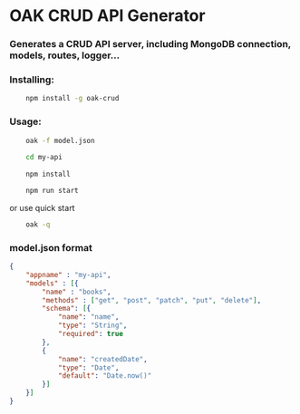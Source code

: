 # OAK CRUD API Generator

### Generates a CRUD API server, including MongoDB connection, models, routes, logger...

### Installing:
```bash
    npm install -g oak-crud
```

### Usage:
```bash
    oak -f model.json
    
    cd my-api
    
    npm install

    npm run start
```

or use quick start

```bash
    oak -q
```


### model.json format

```json
{
    "appname" : "my-api",
    "models" : [{
        "name" : "books",
        "methods" : ["get", "post", "patch", "put", "delete"],
        "schema": [{
            "name": "name",
            "type": "String",
            "required": true
        },
        {
            "name": "createdDate",
            "type": "Date",
            "default": "Date.now()"
        }]
    }]
}
```